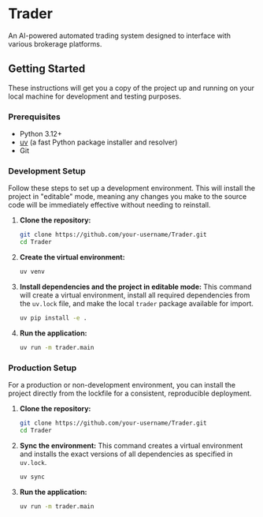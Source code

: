 # Trader

An AI-powered automated trading system designed to interface with various brokerage platforms.

## Getting Started

These instructions will get you a copy of the project up and running on your local machine for development and testing purposes.

### Prerequisites

*   Python 3.12+
*   [uv](https://github.com/astral-sh/uv) (a fast Python package installer and resolver)
*   Git

### Development Setup

Follow these steps to set up a development environment. This will install the project in "editable" mode, meaning any changes you make to the source code will be immediately effective without needing to reinstall.

1.  **Clone the repository:**
    ```bash
    git clone https://github.com/your-username/Trader.git
    cd Trader
    ```

2.  **Create the virtual environment:**
    ```bash
    uv venv
    ```

3.  **Install dependencies and the project in editable mode:**
    This command will create a virtual environment, install all required dependencies from the `uv.lock` file, and make the local `trader` package available for import.
    ```bash
    uv pip install -e .
    ```

3.  **Run the application:**
    ```bash
    uv run -m trader.main
    ```

### Production Setup

For a production or non-development environment, you can install the project directly from the lockfile for a consistent, reproducible deployment.

1.  **Clone the repository:**
    ```bash
    git clone https://github.com/your-username/Trader.git
    cd Trader
    ```

2.  **Sync the environment:**
    This command creates a virtual environment and installs the exact versions of all dependencies as specified in `uv.lock`.
    ```bash
    uv sync
    ```

3.  **Run the application:**
    ```bash
    uv run -m trader.main
    ```